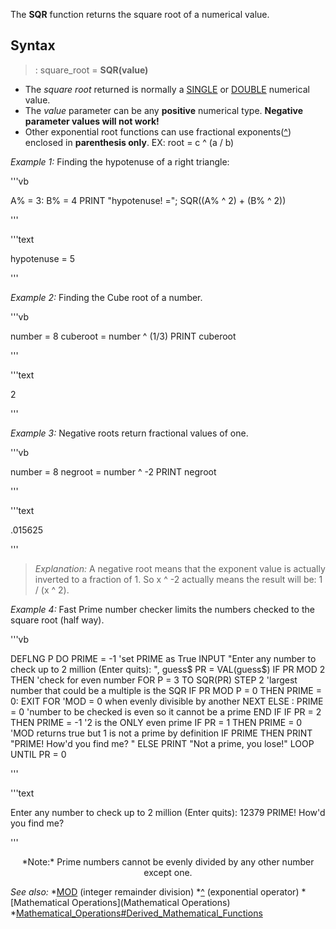 The **SQR** function returns the square root of a numerical value.


## Syntax

> : square_root = **SQR(**value**)**


* The *square root* returned is normally a [SINGLE](SINGLE) or [DOUBLE](DOUBLE) numerical value.
* The *value* parameter can be any **positive** numerical type. **Negative parameter values will not work!**
* Other exponential root functions can use fractional exponents([^](^)) enclosed in **parenthesis only**. EX: root <nowiki> = </nowiki> c ^ (a / b)


*Example 1:* Finding the hypotenuse of a right triangle:

'''vb

 A% = 3: B% = 4
 PRINT "hypotenuse! ="; SQR((A% ^ 2) + (B% ^ 2)) 

'''

'''text


 hypotenuse = 5

'''



*Example 2:* Finding the Cube root of a number. 

'''vb

 number = 8
 cuberoot = number ^ (1/3)
 PRINT cuberoot 

'''

'''text


 2

'''



*Example 3:* Negative roots return fractional values of one.

'''vb

 number = 8
 negroot = number ^ -2
 PRINT negroot 

'''

'''text


 .015625

'''

> *Explanation:* A negative root means that the exponent value is actually inverted to a fraction of 1. So x ^ -2 actually means the result will be: 1 / (x ^ 2).


*Example 4:* Fast Prime number checker limits the numbers checked to the square root (half way).

'''vb

DEFLNG P
DO
PRIME = -1   'set PRIME as True
INPUT "Enter any number to check up to 2 million (Enter quits): ", guess$
PR = VAL(guess$)
IF PR MOD 2 THEN              'check for even number
  FOR P = 3 TO SQR(PR) STEP 2 'largest number that could be a multiple is the SQR
    IF PR MOD P = 0 THEN PRIME = 0: EXIT FOR 'MOD = 0 when evenly divisible by another
  NEXT
ELSE : PRIME = 0 'number to be checked is even so it cannot be a prime
END IF
IF PR = 2 THEN PRIME = -1 '2 is the ONLY even prime
IF PR = 1 THEN PRIME = 0  'MOD returns true but 1 is not a prime by definition
IF PRIME THEN PRINT "PRIME! How'd you find me? " ELSE PRINT "Not a prime, you lose!"
LOOP UNTIL PR = 0 

'''

'''text


Enter any number to check up to 2 million (Enter quits): 12379
PRIME! How'd you find me?

'''

<center>*Note:* Prime numbers cannot be evenly divided by any other number except one.</center>


*See also:* 
*[MOD](MOD) (integer remainder division)
*[^](^) (exponential operator)
*[Mathematical Operations](Mathematical Operations)
*[Mathematical_Operations#Derived_Mathematical_Functions](Mathematical_Operations#Derived_Mathematical_Functions)




